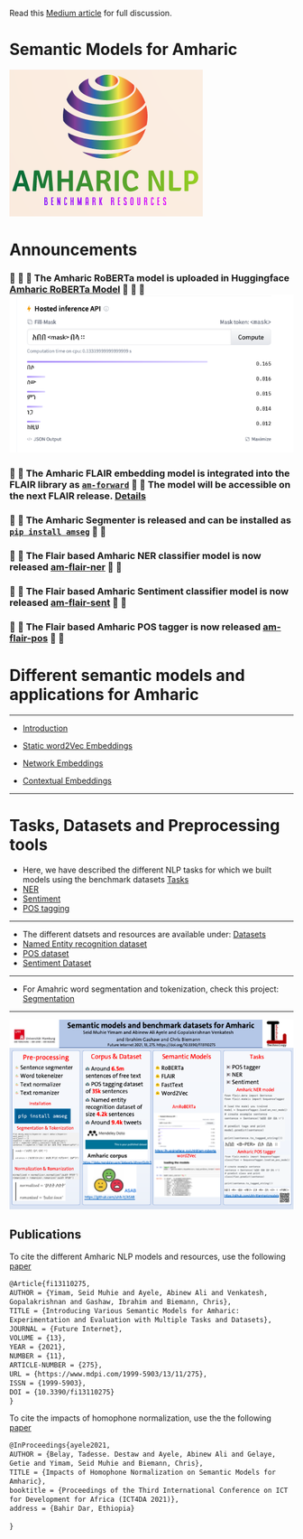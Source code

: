 Read this [Medium article](https://medium.com/@seidymam/introducing-various-semantic-models-for-amharic-experimentation-and-evaluation-with-multiple-tasks-ef5c8ed063bc) for full discussion.
# Semantic Models for Amharic
 [![](logo.png)](https://github.com/uhh-lt/amharicmodels/)

# Announcements 

###  :tada: :tada:  :tada: The Amharic RoBERTa model is uploaded in Huggingface [Amharic RoBERTa Model](https://huggingface.co/uhhlt/am-roberta) :tada: :tada: :tada:  [![](images/am-roberta.png)](https://huggingface.co/uhhlt/am-roberta)

###  :tada: :tada:  The Amharic FLAIR embedding model is integrated into the FLAIR library as [`am-forward`](https://github.com/flairNLP/flair/pull/2497) :tada: :tada:  The model will be accessible on the next FLAIR release. [Details](https://github.com/flairNLP/flair/blob/master/resources/docs/embeddings/FLAIR_EMBEDDINGS.md)

###  :tada: :tada:  The Amharic Segmenter is released and can be installed as [`pip install amseg`](https://pypi.org/project/amseg/) :tada: :tada: 

###  :tada: :tada:  The Flair based Amharic NER classifier model is now released [am-flair-ner](https://github.com/uhh-lt/amharicmodels/wiki/NLP-Tasks#ner) :tada: :tada: 

###  :tada: :tada:  The Flair based Amharic Sentiment classifier model is now released [am-flair-sent](https://github.com/uhh-lt/amharicmodels/wiki/NLP-Tasks#sentiment) :tada: :tada: 

###  :tada: :tada:  The Flair based Amharic POS tagger is now released [am-flair-pos](https://github.com/uhh-lt/amharicmodels/wiki/NLP-Tasks#pos-tagging) :tada: :tada: 



# Different semantic models and applications for Amharic
----
* [Introduction](https://github.com/uhh-lt/amharicmodels/wiki/home) 

* [Static word2Vec Embeddings](https://github.com/uhh-lt/amharicmodels/wiki/Static-Models)

* [Network Embeddings](https://github.com/uhh-lt/amharicmodels/wiki/Network-Embedding)

* [Contextual Embeddings](https://github.com/uhh-lt/amharicmodels/wiki/contextual)


----
# Tasks, Datasets and Preprocessing tools
* Here, we have described the different NLP tasks for which we built models using the benchmark datasets [Tasks](https://github.com/uhh-lt/amharicmodels/wiki/NLP-Tasks)
* [NER](https://github.com/uhh-lt/amharicmodels/wiki/NLP-Tasks#ner)
* [Sentiment](https://github.com/uhh-lt/amharicmodels/wiki/NLP-Tasks#sentiment)
* [POS tagging](https://github.com/uhh-lt/amharicmodels/wiki/NLP-Tasks#pos-tagging)
----
* The different datsets and resources are available under: [Datasets](https://github.com/uhh-lt/amharicmodels/wiki/Datasets)
* [Named Entity recognition dataset](https://github.com/uhh-lt/amharicmodels/wiki/Datasets#named-entity-recognition)
* [POS dataset](https://github.com/uhh-lt/amharicmodels/wiki/Datasets#named-entity-recognition)
* [Sentiment Dataset](https://github.com/uhh-lt/amharicmodels/wiki/Datasets#named-entity-recognition)
---

* For Amahric word segmentation and tokenization, check this project: [Segmentation](https://github.com/uhh-lt/amharicprocessor)
----

[![](./images/semantic_models_Amharic_poster.png)](https://medium.com/@seidymam/introducing-various-semantic-models-for-amharic-experimentation-and-evaluation-with-multiple-tasks-ef5c8ed063bc)

## Publications

To cite the different Amharic NLP models and resources, use the following [paper](https://www.mdpi.com/1999-5903/13/11/275)

```
@Article{fi13110275,
AUTHOR = {Yimam, Seid Muhie and Ayele, Abinew Ali and Venkatesh, Gopalakrishnan and Gashaw, Ibrahim and Biemann, Chris},
TITLE = {Introducing Various Semantic Models for Amharic: Experimentation and Evaluation with Multiple Tasks and Datasets},
JOURNAL = {Future Internet},
VOLUME = {13},
YEAR = {2021},
NUMBER = {11},
ARTICLE-NUMBER = {275},
URL = {https://www.mdpi.com/1999-5903/13/11/275},
ISSN = {1999-5903},
DOI = {10.3390/fi13110275}
}

```


To cite the impacts of homophone normalization, use the the following [paper](https://www.inf.uni-hamburg.de/en/inst/ab/lt/publications/2021-belayetal-ict4da-amharicnorm.pdf)

```
@InProceedings{ayele2021,
AUTHOR = {Belay, Tadesse. Destaw and Ayele, Abinew Ali and Gelaye, Getie and Yimam, Seid Muhie and Biemann, Chris},
TITLE = {Impacts of Homophone Normalization on Semantic Models for Amharic},
booktitle = {Proceedings of the Third International Conference on ICT for Development for Africa (ICT4DA 2021)},
address = {Bahir Dar, Ethiopia}

}

```
